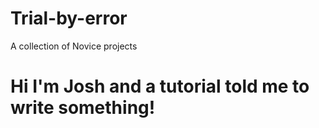 # Trial-by-error
A collection of Novice projects 
# Hi I'm Josh and a tutorial told me to write something!
